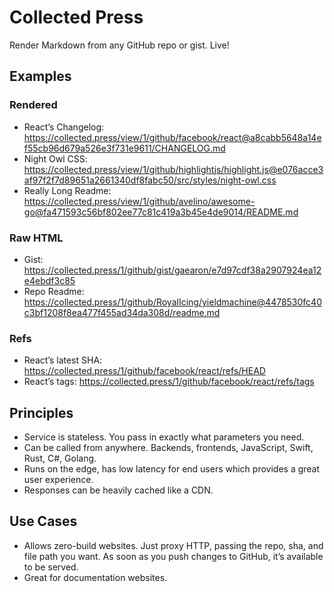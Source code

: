 # Collected Press

Render Markdown from any GitHub repo or gist. Live!

## Examples

### Rendered

- React’s Changelog: https://collected.press/view/1/github/facebook/react@a8cabb5648a14ef55cb96d679a526e3f731e9611/CHANGELOG.md
- Night Owl CSS: https://collected.press/view/1/github/highlightjs/highlight.js@e076acce3af97f2f7d89651a2661340df8fabc50/src/styles/night-owl.css
- Really Long Readme: https://collected.press/view/1/github/avelino/awesome-go@fa471593c56bf802ee77c81c419a3b45e4de9014/README.md

### Raw HTML

- Gist: https://collected.press/1/github/gist/gaearon/e7d97cdf38a2907924ea12e4ebdf3c85
- Repo Readme: https://collected.press/1/github/RoyalIcing/yieldmachine@4478530fc40c3bf1208f8ea477f455ad34da308d/readme.md

### Refs

- React’s latest SHA: https://collected.press/1/github/facebook/react/refs/HEAD
- React’s tags: https://collected.press/1/github/facebook/react/refs/tags

## Principles

- Service is stateless. You pass in exactly what parameters you need.
- Can be called from anywhere. Backends, frontends, JavaScript, Swift, Rust, C#, Golang.
- Runs on the edge, has low latency for end users which provides a great user experience.
- Responses can be heavily cached like a CDN.

## Use Cases

- Allows zero-build websites. Just proxy HTTP, passing the repo, sha, and file path you want. As soon as you push changes to GitHub, it’s available to be served.
- Great for documentation websites.
